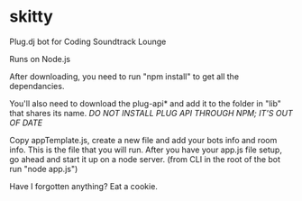 skitty
======

Plug.dj bot for Coding Soundtrack Lounge


Runs on Node.js

After downloading, you need to run "npm install" to get all the dependancies.

You'll also need to download the plug-api* and add it to the folder in "lib" that shares its name.
*DO NOT INSTALL PLUG API THROUGH NPM; IT'S OUT OF DATE*

Copy appTemplate.js, create a new file and add your bots info and room info. This is the file that you will run.
After you have your app.js file setup, go ahead and start it up on a node server. (from CLI in the root of the bot run "node app.js")

Have I forgotten anything?
Eat a cookie.
